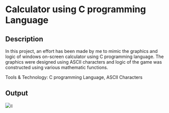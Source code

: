 # Calculator using C programming Language

## Description
In this project, an effort has been made by me to mimic the graphics and logic of windows on-screen calculator using C
programming language. The graphics were designed using ASCII characters and logic of the game was constructed using
various mathematic functions.

Tools & Technology: C programming Language, ASCII Characters

## Output
![c](https://user-images.githubusercontent.com/64095824/94606061-8fd05d00-02b7-11eb-8716-58d59c01dc8f.png)
